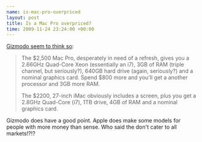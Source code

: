 ```yaml
--- 
name: is-mac-pro-overpriced 
layout: post 
title: Is a Mac Pro overpriced? 
time: 2009-11-24 23:24:00 +00:00 
--- 
```


[Gizmodo seem to think
so](http://gizmodo.com/5411073/why-its-gotten-straight-stupid-to-buy-a-mac-pro):  
> The $2,500 Mac Pro, desperately in need of a refresh, gives you a
> 2.66GHz Quad-Core Xeon (essentially an i7), 3GB of RAM (triple
> channel, but seriously?), 640GB hard drive (again, seriously?) and a
> nominal graphics card. Spend $800 more and you'll get a another
> processor and 3GB more RAM.
>
> The $2200, 27-inch iMac obviously includes a screen, plus you get a
> 2.8GHz Quad-Core (i7), 1TB drive, 4GB of RAM and a nominal graphics
> card.

Gizmodo does have a good point. Apple does make some models for people
with more money than sense. Who said the don't cater to all markets!?!?